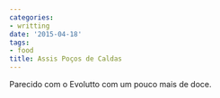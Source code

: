 ```yaml
---
categories:
- writting
date: '2015-04-18'
tags:
- food
title: Assis Poços de Caldas
---
```


Parecido com o Evolutto com um pouco mais de doce.

